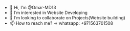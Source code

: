 - 👋 Hi, I’m @Omar-MD13
- 👀 I’m interested in Website Developing
- 💞️ I’m looking to collaborate on Projects(Website building)
- 📫 How to reach me? => whatsapp: +971563701508

<!---
Omar-MD13/Omar-MD13 is a ✨ special ✨ repository because its `README.md` (this file) appears on your GitHub profile.
You can click the Preview link to take a look at your changes.
--->
